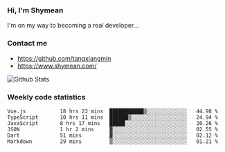 ### Hi, I'm Shymean

I'm on my way to becoming a real developer...

### Contact me

- <https://github.com/tangxiangmin>
- <https://www.shymean.com/>

![Github Stats](https://github-readme-stats.vercel.app/api?username=tangxiangmin&show_icons=true&theme=dark)


###  Weekly code statistics

<!--START_SECTION:waka-->

```text
Vue.js           18 hrs 23 mins  ███████████▒░░░░░░░░░░░░░   44.98 %
TypeScript       10 hrs 11 mins  ██████▒░░░░░░░░░░░░░░░░░░   24.94 %
JavaScript       8 hrs 17 mins   █████░░░░░░░░░░░░░░░░░░░░   20.26 %
JSON             1 hr 2 mins     ▓░░░░░░░░░░░░░░░░░░░░░░░░   02.55 %
Dart             51 mins         ▓░░░░░░░░░░░░░░░░░░░░░░░░   02.12 %
Markdown         29 mins         ▒░░░░░░░░░░░░░░░░░░░░░░░░   01.21 %
```

<!--END_SECTION:waka-->